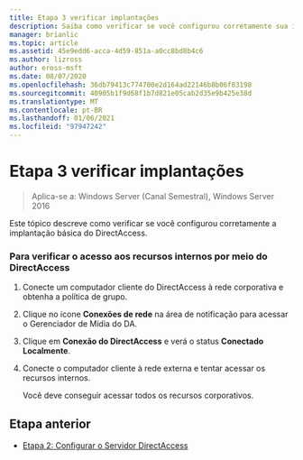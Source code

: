```yaml
---
title: Etapa 3 verificar implantações
description: Saiba como verificar se você configurou corretamente sua implantação básica do DirectAccess.
manager: brianlic
ms.topic: article
ms.assetid: 45e9edd6-acca-4d59-851a-a0cc8bd8b4c6
ms.author: lizross
author: eross-msft
ms.date: 08/07/2020
ms.openlocfilehash: 36db79413c774700e2d164ad22146b8b06f83198
ms.sourcegitcommit: 40905b1f9d68f1b7d821e05cab2d35e9b425e38d
ms.translationtype: MT
ms.contentlocale: pt-BR
ms.lasthandoff: 01/06/2021
ms.locfileid: "97947242"
---
```

# <a name="step-3-verify-deployments"></a>Etapa 3 verificar implantações

>Aplica-se a: Windows Server (Canal Semestral), Windows Server 2016

Este tópico descreve como verificar se você configurou corretamente a implantação básica do DirectAccess.

### <a name="to-verify-access-to-internal-resources-through-directaccess"></a>Para verificar o acesso aos recursos internos por meio do DirectAccess

1.  Conecte um computador cliente do DirectAccess à rede corporativa e obtenha a política de grupo.

2.  Clique no ícone **Conexões de rede** na área de notificação para acessar o Gerenciador de Mídia do DA.

3.  Clique em **Conexão do DirectAccess** e verá o status **Conectado Localmente**.

4.  Conecte o computador cliente à rede externa e tentar acessar os recursos internos.

    Você deve conseguir acessar todos os recursos corporativos.

## <a name="previous-step"></a><a name="BKMK_Links"></a>Etapa anterior

-   [Etapa 2: Configurar o Servidor DirectAccess](da-basic-configure-s2-server.md)



